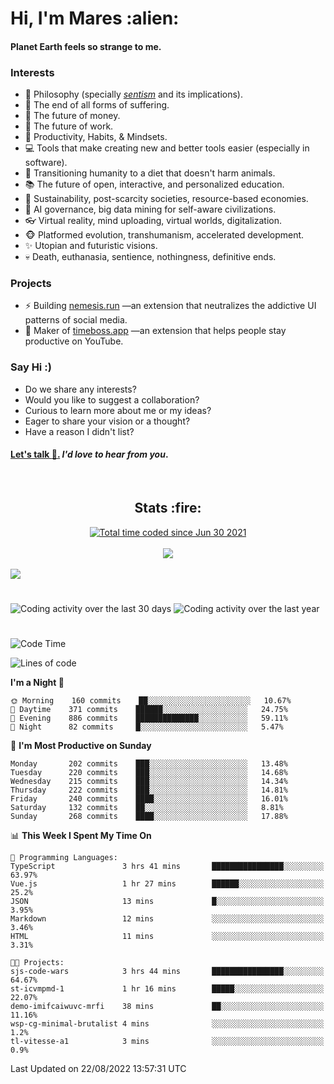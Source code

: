 <h1>Hi, I'm Mares :alien:</h1>

#### Planet Earth feels so strange to me.

### **Interests**

- 🌊 Philosophy (specially [_sentism_][sentismmedium] and its implications).
- 🎯 The end of all forms of suffering.
- 💸 The future of money.
- 💼 The future of work.
- 🧠 Productivity, Habits, & Mindsets.
- 💻 Tools that make creating new and better tools easier (especially in software).
- 🥗 Transitioning humanity to a diet that doesn't harm animals.
- 📚 The future of open, interactive, and personalized education.
- 🌱 Sustainability, post-scarcity societies, resource-based economies.
- 🤖 AI governance, big data mining for self-aware civilizations.
- 👓 Virtual reality, mind uploading, virtual worlds, digitalization.
- 🐵 Platformed evolution, transhumanism, accelerated development.
- ✨ Utopian and futuristic visions.
- 💀 Death, euthanasia, sentience, nothingness, definitive ends.


### **Projects**

- ⚡ Building [nemesis.run](https://chrome.google.com/webstore/detail/nemesis-%E2%80%93-humane-design-f/blfbbifgjgikekfochleknjcopefifgo?hl=en) —an extension that neutralizes the addictive UI patterns of social media.
- 💎 Maker of [timeboss.app](https://timeboss.app) —an extension that helps people stay productive on YouTube.


### **Say Hi :)**

- Do we share any interests?
- Would you like to suggest a collaboration?
- Curious to learn more about me or my ideas?
- Eager to share your vision or a thought?
- Have a reason I didn't list?

#### [Let's talk :wave:.](mailto:mareszhar@gmail.com) _I'd love to hear from you_.

[sentismmedium]: https://medium.com/@mareszhar/born-a-prisoner-a-reflection-about-life-its-struggles-and-a-plan-to-escape-d8566ce9b026

<br>

<h2 align="center">Stats :fire:</h2>

<div align="center">
  <a href="https://wakatime.com/@cfdc0e0d-4860-4b62-9ff0-cb659185525e">
    <img src="https://wakatime.com/badge/user/cfdc0e0d-4860-4b62-9ff0-cb659185525e.svg" alt="Total time coded since Jun 30 2021" />
  </a>
</div>

<br>

<!-- 
Add or remove this: 
&dates=B1AAB3FF 
...or this...
&date_format=M%20j%5B%2C%20Y%5D
from the *streak stats URL below* if they get bugged and aren't updating: 
-->

<div align="center">
  <img src="https://github-readme-streak-stats.herokuapp.com?user=mareszhar&theme=black-ice&hide_border=true&stroke=FFFFFF15&ring=DF8FFE&fire=DF8FFE&currStreakLabel=DF8FFE&background=1A232A&currStreakNum=86FFAB&dates=B1AAB3FF&date_format=M%20j%5B%2C%20Y%5D">
</div>

<br>

<img src="https://activity-graph.herokuapp.com/graph?username=mareszhar&theme=nord&bg_color=00000000&color=979797&line=DF8FFE&point=00000000&area=true&hide_border=true">

<br>

<h1></h1>

<img src="https://wakatime.com/share/@mares/5df0ff02-9c79-41b4-b540-51dc9c65a57b.svg" alt="Coding activity over the last 30 days" />
<img src="https://wakatime.com/share/@mares/ea89ba71-f374-40af-930c-e0655909fe37.svg" alt="Coding activity over the last year" />

<h1></h1>

<!--START_SECTION:waka-->
![Code Time](http://img.shields.io/badge/Code%20Time-589%20hrs%2031%20mins-blue)

![Lines of code](https://img.shields.io/badge/From%20Hello%20World%20I%27ve%20Written-152%20Thousand%20lines%20of%20code-blue)

**I'm a Night 🦉** 

```text
🌞 Morning    160 commits    ██░░░░░░░░░░░░░░░░░░░░░░░   10.67% 
🌆 Daytime    371 commits    ██████░░░░░░░░░░░░░░░░░░░   24.75% 
🌃 Evening    886 commits    ██████████████░░░░░░░░░░░   59.11% 
🌙 Night      82 commits     █░░░░░░░░░░░░░░░░░░░░░░░░   5.47%

```
📅 **I'm Most Productive on Sunday** 

```text
Monday       202 commits    ███░░░░░░░░░░░░░░░░░░░░░░   13.48% 
Tuesday      220 commits    ███░░░░░░░░░░░░░░░░░░░░░░   14.68% 
Wednesday    215 commits    ███░░░░░░░░░░░░░░░░░░░░░░   14.34% 
Thursday     222 commits    ███░░░░░░░░░░░░░░░░░░░░░░   14.81% 
Friday       240 commits    ████░░░░░░░░░░░░░░░░░░░░░   16.01% 
Saturday     132 commits    ██░░░░░░░░░░░░░░░░░░░░░░░   8.81% 
Sunday       268 commits    ████░░░░░░░░░░░░░░░░░░░░░   17.88%

```


📊 **This Week I Spent My Time On** 

```text
💬 Programming Languages: 
TypeScript               3 hrs 41 mins       ████████████████░░░░░░░░░   63.97% 
Vue.js                   1 hr 27 mins        ██████░░░░░░░░░░░░░░░░░░░   25.2% 
JSON                     13 mins             █░░░░░░░░░░░░░░░░░░░░░░░░   3.95% 
Markdown                 12 mins             ░░░░░░░░░░░░░░░░░░░░░░░░░   3.46% 
HTML                     11 mins             ░░░░░░░░░░░░░░░░░░░░░░░░░   3.31%

🐱‍💻 Projects: 
sjs-code-wars            3 hrs 44 mins       ████████████████░░░░░░░░░   64.67% 
st-icvmpmd-1             1 hr 16 mins        █████░░░░░░░░░░░░░░░░░░░░   22.07% 
demo-imifcaiwuvc-mrfi    38 mins             ██░░░░░░░░░░░░░░░░░░░░░░░   11.16% 
wsp-cg-minimal-brutalist 4 mins              ░░░░░░░░░░░░░░░░░░░░░░░░░   1.2% 
tl-vitesse-a1            3 mins              ░░░░░░░░░░░░░░░░░░░░░░░░░   0.9%

```


 Last Updated on 22/08/2022 13:57:31 UTC
<!--END_SECTION:waka-->
